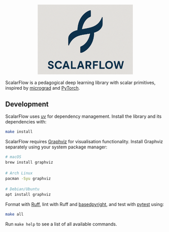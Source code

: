 <p align="center"><img src="assets/scalarflow.png" width=300></p>

ScalarFlow is a pedagogical deep learning library with scalar primitives,
inspired by [micrograd] and [PyTorch].

## Development

ScalarFlow uses [uv] for dependency management. Install the library and its
dependencies with:

```bash
make install
```

ScalarFlow requires [Graphviz] for visualisation functionality. Install Graphviz
separately using your system package manager:

```bash
# macOS
brew install graphviz

# Arch Linux
pacman -Syu graphviz

# Debian/Ubuntu
apt install graphviz
```

Format with [Ruff], lint with Ruff and [basedpyright], and test with [pytest]
using:

```bash
make all
```

Run `make help` to see a list of all available commands.

[basedpyright]: https://docs.basedpyright.com/
[Graphviz]: https://graphviz.org/
[micrograd]: https://github.com/karpathy/micrograd
[pytest]: https://docs.pytest.org/
[PyTorch]: https://pytorch.org
[Ruff]: https://docs.astral.sh/ruff/
[uv]: https://docs.astral.sh/uv/
